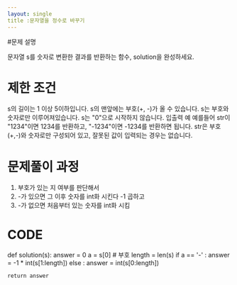 ```yaml
---
layout: single
title :문자열을 정수로 바꾸기
---
```

#문제 설명

문자열 s를 숫자로 변환한 결과를 반환하는 함수, solution을 완성하세요.

# 제한 조건
s의 길이는 1 이상 5이하입니다.
s의 맨앞에는 부호(+, -)가 올 수 있습니다.
s는 부호와 숫자로만 이루어져있습니다.
s는 "0"으로 시작하지 않습니다.
입출력 예
예를들어 str이 "1234"이면 1234를 반환하고, "-1234"이면 -1234를 반환하면 됩니다.
str은 부호(+,-)와 숫자로만 구성되어 있고, 잘못된 값이 입력되는 경우는 없습니다.

# 문제풀이 과정

1. 부호가 있는 지 여부를 판단해서 
2. -가 있으면 그 이후 숫자를 int화 시킨다 -1 곱하고
3. -가 없으면 처음부터 있는 숫자를 int화 시킴

# CODE


def solution(s):
    answer = 0
    a = s[0] # 부호
    length = len(s)
    if a == '-' :
        answer = -1 * int(s[1:length])
    else :
        answer = int(s[0:length])    
    
    return answer
